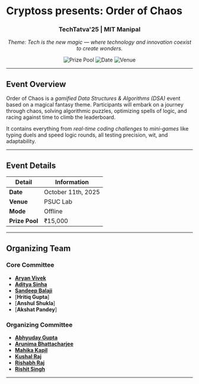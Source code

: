 # Cryptoss presents: **Order of Chaos**

<div align="center">

### TechTatva'25 | MIT Manipal

_Theme: Tech is the new magic — where technology and innovation coexist to create wonders._

![Prize Pool](https://img.shields.io/badge/Prize_Pool-₹15000-gold?style=for-the-badge)
![Date](https://img.shields.io/badge/Date-October_11th-blue?style=for-the-badge)
![Venue](https://img.shields.io/badge/Venue-PSUC_Lab-green?style=for-the-badge)

</div>

---

## Event Overview

Order of Chaos is a _gamified Data Structures & Algorithms (DSA)_ event based on a magical fantasy theme. Participants will embark on a journey through chaos, solving algorithmic puzzles, optimizing spells of logic, and racing against time to climb the leaderboard.

It contains everything from _real-time coding challenges_ to _mini-games_ like typing duels and speed logic rounds, all testing precision, wit, and adaptability.

---

## Event Details

| Detail         | Information        |
| -------------- | ------------------ |
| **Date**       | October 11th, 2025 |
| **Venue**      | PSUC Lab           |
| **Mode**       | Offline            |
| **Prize Pool** | ₹15,000            |

---

## Organizing Team

### Core Committee

- [**Aryan Vivek**](https://github.com/Roonil03)
- [**Aditya Sinha**](https://github.com/AdityaSinha149)
- [**Sandeep Balaji**](https://github.com/Sandeep3084)
- [**Hritiq Gupta**]
- [**Anshul Shukla**]
- [**Akshat Pandey**]

### Organizing Committee

- [**Abhyuday Gupta**](https://github.com/Abhyuday-Gupta912)
- [**Arunima Bhattacharjee**](https://github.com/Aru23-prog)
- [**Mahika Kapil**](https://github.com/Mahika20)
- [**Kushal Raj**](https://github.com/rkushell)
- [**Rishabh Raj**](https://github.com/r1shu-R)
- [**Rishit Singh**](https://github.com/rish919)

---
